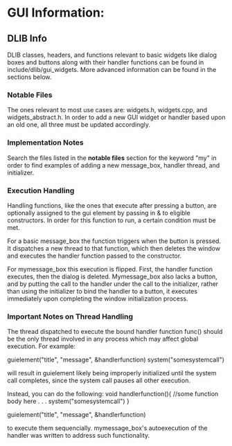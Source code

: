 # GUI Information:
## DLIB Info
DLIB classes, headers, and functions relevant to basic widgets like dialog boxes and buttons along with their handler functions can be found in include/dlib/gui\_widgets. More advanced information can be found in the sections below. 

### Notable Files 
The ones relevant to most use cases are: widgets.h, widgets.cpp, and widgets\_abstract.h. In order to add a new GUI widget or handler based upon an old one, all three must be updated accordingly.

### Implementation Notes
Search the files listed in the __notable files__ section for the keyword "my" in order to find examples of adding a new message\_box, handler thread, and initializer.

### Execution Handling
Handling functions, like the ones that execute after pressing a button, are optionally assigned to the gui element by passing in &<yourfunction> to eligible constructors. In order for this function to run, a certain condition must be met.

For a basic message\_box the function triggers when the button is pressed. It dispatches a new thread to that function, which then deletes the window and executes the handler function passed to the constructor.

For mymessage\_box this execution is flipped. First, the handler function executes, then the dialog is deleted. Mymessage\_box also lacks a button, and by putting the call to the handler under the call to the initializer, rather than using the initializer to bind the handler to a button, it executes immediately upon completing the window initialization process.

### Important Notes on Thread Handling
The thread dispatched to execute the bound handler function func() should be the only thread involved in any process which may affect global execution. For example:

guielement("title", "message", &handlerfunction)
system("somesystemcall")

will result in guielement likely being improperly initialized until the system call completes, since the system call pauses all other execution. 

Instead, you can do the following:
void handlerfunction(){
//some function body here
.
.
.
system("somesystemcall")
}

guielement("title", "message", &handlerfunction)

to execute them sequencially. mymessage\_box's autoexecution of the handler was written to address such functionality.
